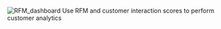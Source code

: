 ![RFM_dashboard](https://github.com/ThanhVuong138/RFM_segmentation/assets/106426014/d458e4db-1343-4443-aa0d-35e2cf3b232a)
Use RFM and customer interaction scores to perform customer analytics